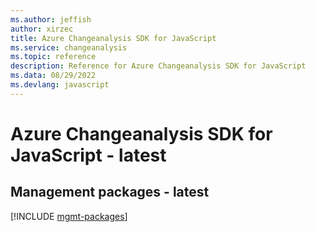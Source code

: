 ```yaml
---
ms.author: jeffish
author: xirzec
title: Azure Changeanalysis SDK for JavaScript
ms.service: changeanalysis
ms.topic: reference
description: Reference for Azure Changeanalysis SDK for JavaScript
ms.data: 08/29/2022
ms.devlang: javascript
---
```

# Azure Changeanalysis SDK for JavaScript - latest

## Management packages - latest
[!INCLUDE [mgmt-packages](changeanalysis-mgmt-index.md)]